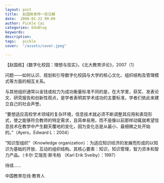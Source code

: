```yaml
---
layout: post  
title:  赵国栋老师一些见解  
date:  2008-01-22 09:09  
author: Pickle Cai  
categories: EduBlog  
keywords: 
description:   
tags:	pickle   
cover:  "/assets/cover.jpeg"  

---  
```

    
【赵国栋】《数字化校园：理想与现实》，《北大教育评论》，2007（1）



问题——如何认识、规划和引导数字化校园与大学的核心文化、组织结构及管理模式等方面的相互关系。



与其他组织通常以金钱或权力为成功衡量标准不同的是，在大学里，获奖、发表论文、研究报告和创新性观点，是学者表明其学术成功的主要标准，学者们依此来建立自己的社会声誉。



“要想适应高校学术领域的复杂环境，信息技术就必须不断调整其应用和表现形式，使之能够符合教师的特定需求，且简单易用，而不是像以前那样动辄就希望信息技术在教学中产生翻天覆地的变化，因为变化总是从最小、最细微之处开始的。”（Ayers，Edward  L：2004）



“知识型组织”（Knowledge organization）：为适应知识经济的发展而形成的以知识为基础的开放、互动的组织结构。其核心要素：知识，知识管理，智力资本和智力产品。（卡尔·艾瑞克·斯韦柏 （Karl Erik Sveiby）：1997）



待续……

		

		    
 中国教育在线·教育人

